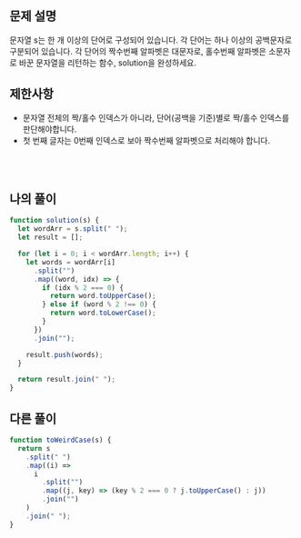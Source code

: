 ## 문제 설명

문자열 s는 한 개 이상의 단어로 구성되어 있습니다. 각 단어는 하나 이상의 공백문자로 구분되어 있습니다. 각 단어의 짝수번째 알파벳은 대문자로, 홀수번째 알파벳은 소문자로 바꾼 문자열을 리턴하는 함수, solution을 완성하세요.

## 제한사항

- 문자열 전체의 짝/홀수 인덱스가 아니라, 단어(공백을 기준)별로 짝/홀수 인덱스를 판단해야합니다.
- 첫 번째 글자는 0번째 인덱스로 보아 짝수번째 알파벳으로 처리해야 합니다.

<br/>
<br/>

## 나의 풀이

```js
function solution(s) {
  let wordArr = s.split(" ");
  let result = [];

  for (let i = 0; i < wordArr.length; i++) {
    let words = wordArr[i]
      .split("")
      .map((word, idx) => {
        if (idx % 2 === 0) {
          return word.toUpperCase();
        } else if (word % 2 !== 0) {
          return word.toLowerCase();
        }
      })
      .join("");

    result.push(words);
  }

  return result.join(" ");
}
```

## 다른 풀이

```js
function toWeirdCase(s) {
  return s
    .split(" ")
    .map((i) =>
      i
        .split("")
        .map((j, key) => (key % 2 === 0 ? j.toUpperCase() : j))
        .join("")
    )
    .join(" ");
}
```
